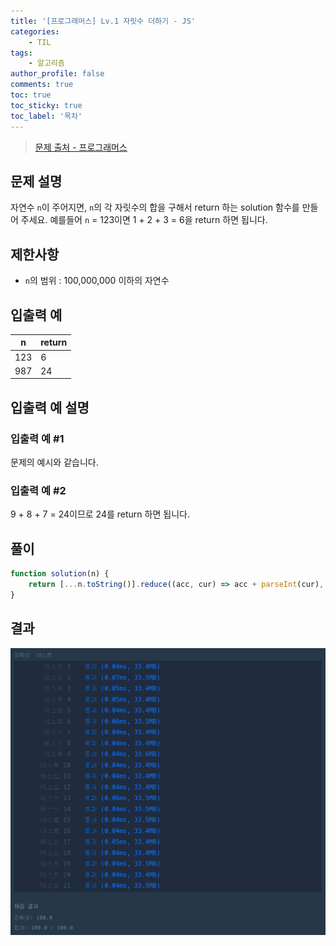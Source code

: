 ```yaml
---
title: '[프로그래머스] Lv.1 자릿수 더하기 - JS'
categories:
    - TIL
tags:
    - 알고리즘
author_profile: false
comments: true
toc: true
toc_sticky: true
toc_label: '목차'
---
```


>[문제 출처 - 프로그래머스](https://school.programmers.co.kr/learn/courses/30/lessons/12931)

## 문제 설명
자연수 `n`이 주어지면, `n`의 각 자릿수의 합을 구해서 return 하는 solution 함수를 만들어 주세요.
예를들어 `n` = 123이면 1 + 2 + 3 = 6을 return 하면 됩니다.

## 제한사항
* `n`의 범위 : 100,000,000 이하의 자연수

## 입출력 예

| n   | return |
|-----|--------|
| 123 | 6      |
| 987 | 24     |

## 입출력 예 설명
### 입출력 예 #1
문제의 예시와 같습니다.

### 입출력 예 #2
9 + 8 + 7 = 24이므로 24를 return 하면 됩니다.

## 풀이
```javascript
function solution(n) {
    return [...n.toString()].reduce((acc, cur) => acc + parseInt(cur), 0);
}
```

## 결과
![result](/assets/images/2023-08-21/algorithm-2-result.png)